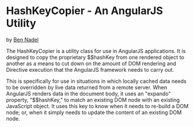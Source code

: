 
# HashKeyCopier - An AngularJS Utility

by [Ben Nadel][1]

The HashKeyCopier is a utility class for use in AngularJS applications. It is 
designed to copy the proprietary $$hashKey from one rendered object to another
as a means to cut down on the amount of DOM rendering and Directive execution
that the AngularJS framework needs to carry out.

This is specifically for use in situations in which locally cached data needs
to be overridden by live data returned from a remote server. When AngularJS 
renders data in the document body, it uses an "expando" property, "$$hashKey,"
to match an existing DOM node with an existing JavaScript object. It uses this
key to know when it needs to re-build a DOM node; or, when it simply needs to 
update the content of an existing DOM node.


[1]: http://www.bennadel.com